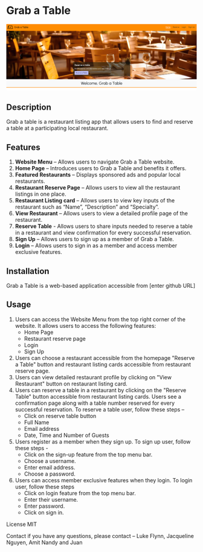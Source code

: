 # Grab a Table

![Screenshot of Grab a Table Home Page](./assets/images/home-screenshot.png)

## Description
Grab a table is a restaurant listing app that allows users to find and reserve a table at a participating local restaurant.

## Features
1. **Website Menu** – Allows users to navigate Grab a Table website.
2. **Home Page** – Introduces users to Grab a Table and benefits it offers.
3. **Featured Restaurants** – Displays sponsored ads and popular local restaurants. 
4. **Restaurant Reserve Page** – Allows users to view all the restaurant listings in one place.
5. **Restaurant Listing card** – Allows users to view key inputs of the restaurant such as “Name”, “Description” and “Specialty”. 
6. **View Restaurant** – Allows users to view a detailed profile page of the restaurant.
7. **Reserve Table** - Allows users to share inputs needed to reserve a table in a restaurant and view confirmation for every successful reservation.
8. **Sign Up** – Allows users to sign up as a member of Grab a Table.
9. **Login** – Allows users to sign in as a member and access member exclusive features.

## Installation
Grab a Table is a web-based application accessible from [enter github URL]

## Usage
1. Users can access the Website Menu from the top right corner of the website. It allows users to access the following features:
    * Home Page
    * Restaurant reserve page
    * Login 
    * Sign Up
2. Users can choose a restaurant accessible from the homepage "Reserve a Table" button and restaurant listing cards accessible from restaurant reserve page.
3. Users can view detailed restaurant profile by clicking on "View Restaurant" button on restaurant listing card. 
4. Users can reserve a table in a restaurant by clicking on the "Reserve Table" button accessible from restaurant listing cards. Users see a confirmation page along with a table number reserved for every successful reservation. To reserve a table user, follow these steps –
    * Click on reserve table button
    * Full Name
    * Email address
    * Date, Time and Number of Guests
5. Users register as a member when they sign up. To sign up user, follow these steps -  
    * Click on the sign-up feature from the top menu bar. 
    * Choose a username.
    * Enter email address.
    * Choose a password.
6. Users can access member exclusive features when they login. To login user, follow these steps 
    * Click on login feature from the top menu bar.
    * Enter their username.
    * Enter password.
    * Click on sign in.

License
MIT

Contact if you have any questions, please contact – Luke Flynn, Jacqueline Nguyen, Amit Nandy and Juan 

